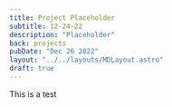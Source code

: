 ```yaml
---
title: Project Placeholder
subtitle: 12-24-22
description: "Placeholder"
back: projects
pubDate: "Dec 26 2022"
layout: "../../layouts/MDLayout.astro"
draft: true
---
```


This is a test